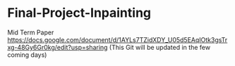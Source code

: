 # Final-Project-Inpainting
Mid Term Paper
https://docs.google.com/document/d/1AYLs7TZidXDY_U05d5EAqIOtk3gsTrxg-48Gy6Gr0kg/edit?usp=sharing
(This Git will be updated in the few coming days)
